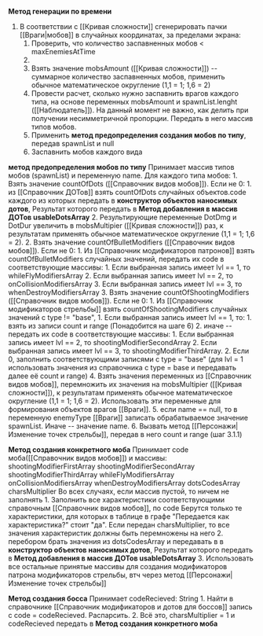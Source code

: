 

**Метод генерации по времени**
1. В соответствии с [[Кривая сложности]] сгенерировать пачки [[Враги|мобов]] в случайных координатах, за пределами экрана:
	1. Проверить, что количество заспавненных мобов <  maxEnemiesAtTime
	2. 
	3. Взять значение mobsAmount ([[Кривая сложности]]) -- суммарное количество заспавненных мобов,  применить обычное математическое округление (1,1 = 1; 1,6 = 2) 
	4. Провести расчет, сколько нужно заспавнить врагов каждого типа, на основе переменных mobsAmount и spawnList.lenght ([[Наблюдатель]]). На данный момент не важно, как делить при получении несимметричной пропорции. Передать в него массив типов мобов.
	5. Применить **метод предопределения создания мобов по типу**, передав spawnList и null
	6. Заспавнить мобов каждого вида



**метод предопределения мобов по типу**
Принимает массив типов мобов (spawnList) и переменную name.
	Для каждого типа мобов:
		1. Взять значение countOfDots ([[Справочник видов мобов]]). Если не 0:
			1. из [[Справочник ДОТов]] взять countOfDots случайных объектов.code каждого из которых передать в **конструктор объектов наносимых дотов**, Результат которого передать в **Метод добавления в массив ДОТов usableDotsArray**
			2. Результирующие переменные DotDmg и DotDur увеличить в mobsMultipier ([[Кривая сложности]]) раз, к результатам применять обычное математическое округление (1,1 = 1; 1,6 = 2).
		2. Взять значение countOfBulletModifiers ([[Справочник видов мобов]]). Если не 0:
			1. Из [[Справочник модификаторов патронов]] взять countOfBulletModifiers случайных значений, передать их code в  соответствующие массивы:
				1. Если выбранная запись имеет lvl == 1, то  whileFlyModifiersArray
				2. Если выбранная запись имеет lvl == 2, то  onCollisionModifiersArray
				3. Если выбранная запись имеет lvl == 3, то  whenDestroyModifiersArray
		3. Взять значение countOfShootingModifiers ([[Справочник видов мобов]]). Если не 0:
			1. Из [[Справочник модификаторов стрельбы]] взять countOfShootingModifiers случайных значений c type != "base", 
				1. Если выбранная запись имеет lvl == 1, то:
					1. взять из записи count и range (Понадобится на шаге 6)
				2. иначе -- передать их code в соответствующие массивы:
					1. Если выбранная запись имеет lvl == 2, то  shootingModifierSecondArray
					2. Если выбранная запись имеет lvl == 3, то  shootingModifierThirdArray. 
			2. Если 0, заполнить соответствующими записями с type = "base" (для lvl = 1 использовать значения из справочника с type = base и передавать далее её count и range)
		4. Взять значения переменных из [[Справочник видов мобов]], перемножить их значения на mobsMultipier ([[Кривая сложности]]), к результатам применять обычное математическое округление (1,1 = 1; 1,6 = 2). Использовать эти переменные для формирования объектов врагов [[Враги]]. 
		5. если name == null, то в переменную enemyType [[Враги]] записать обрабатываемое значение spawnList. Иначе -- значение name.
		6. Вызвать метод [[Персонажи| Изменение точек стрельбы]], передав в него count и range (шаг 3.1.1)



**Метод создания конкретного моба**
Принимает code моба([[Справочник видов мобов]]) и массивы: 
shootingModifierFirstArray
shootingModifierSecondArray
shootingModifierThirdArray
whileFlyModifiersArray
onCollisionModifiersArray
whenDestroyModifiersArray
dotsCodesArray
charsMultiplier
Во всех случаях, если массив пустой, то ничем не заполнять
		1. Заполнить все характеристики соответствующими справочным [[Справочник видов мобов]], по code Берутся только те характеристики, для которых в таблице в графе "Передается как характеристика?" стоит "да". Если передан charsMultiplier, то все значения характеристик должны быть перемножены на него
		2. перебором брать значения из dotsCodesArray и передавать в в **конструктор объектов наносимых дотов**, Результат которого передать в **Метод добавления в массив ДОТов usableDotsArray**
		3. Использовать все остальные принятые массивы для создания модификаторов патрона модификаторов стрельбы, втч через метод [[Персонажи| Изменение точек стрельбы]]




**Метод создания босса**
Принимает codeRecieved: String
		1. Найти в справочнике [[Справочник модификаторов и дотов для боссов]] запись с code = codeRecieved. Распарсить. 
		2. Всё это, charsMultiplier = 1 и codeRecieved передать в **Метод создания конкретного моба**